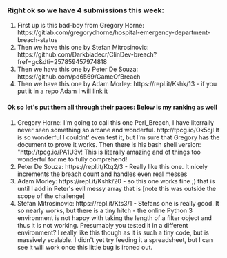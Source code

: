 <h3>Right ok so we have 4 submissions this week:</h3>

<ol>
<li>First up is this bad-boy from Gregory Horne: https://gitlab.com/gregorydhorne/hospital-emergency-department-breach-status </li>
<li>Then we have this one by Stefan Mitrosinovic: https://github.com/Darkbladecr/ClinDev-breach?fref=gc&dti=257859457974818 </li>
<li>Then we have this one by Peter De Souza: https://github.com/pd6569/GameOfBreach </li>
<li>Then we have this one by Adam Morley: https://repl.it/Kshk/13 - if you put it in a repo Adam I will link it</li>
</ol>

<h4> Ok so let's put them all through their paces: Below is my ranking as well </h4>
<ol>
<li>Gregory Horne: I'm going to call this one Perl_Breach, I have literrally never seen something so arcane and wonderful. http://tpcg.io/Ok5cjI It is so wonderful I couldnt' even test it, but I'm sure that Gregory has the document to prove it works. Then there is his bash shell version: "http://tpcg.io/PA1U3v! This is literally amazing and of things too wonderful for me to fully comprehend!</li>
<li>Peter De Souza: https://repl.it/Ktq2/3 - Really like this one. It nicely increments the breach count and handles even real messes </li>
<li>Adam Morley: https://repl.it/Kshk/20 - so this one works fine ;) that is until I add in Peter's evil messy array that is [note this was outside the scope of the challenge]</li>
<li>Stefan Mitrosinovic: https://repl.it/Kts3/1 - Stefans one is really good. It so nearly works, but there is a tiny hitch - the online Python 3 environment is not happy with taking the length of a filter object and thus it is not working. Presumably you tested it in a different environment? I really like this though as it is such a tiny code, but is massively scalable. I didn't yet try feeding it a spreadsheet, but I can see it will work once this little bug is ironed out.</li>
</ol>

